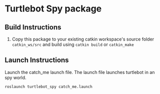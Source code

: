 # Turtlebot Spy package
## Build Instructions
1. Copy this package to your existing catkin workspace's source folder `catkin_ws/src` and build using `catkin build` or `catkin_make`
## Launch Instructions
Launch the catch_me launch file. The launch file launches turtlebot in an spy world.
```
roslaunch turtlebot_spy catch_me.launch
```